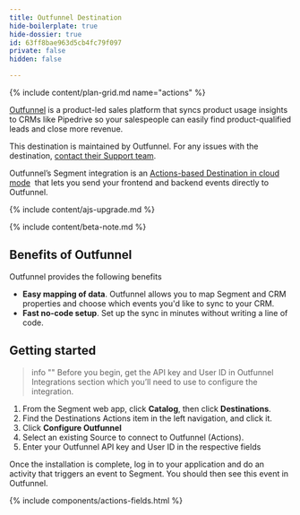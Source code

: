 ```yaml
---
title: Outfunnel Destination
hide-boilerplate: true
hide-dossier: true
id: 63ff8bae963d5cb4fc79f097
private: false
hidden: false

---
```

{% include content/plan-grid.md name="actions" %}

[Outfunnel](https://outfunnel.com/product-led-sales-platform/?utm_source=segmentio&utm_medium=docs&utm_campaign=partners) is a product-led sales platform that syncs product usage insights to CRMs like Pipedrive so your salespeople can easily find product-qualified leads and close more revenue.

This destination is maintained by Outfunnel. For any issues with the destination, [contact their Support team](mailto:support@outfunnel.com).

Outfunnel’s Segment integration is an [Actions-based Destination in cloud mode](/docs/connections/destinations/#connection-modes)
 that lets you send your frontend and backend events directly to Outfunnel.

{% include content/ajs-upgrade.md %}

{% include content/beta-note.md %}

## Benefits of Outfunnel
Outfunnel provides the following benefits

- **Easy mapping of data**.  Outfunnel allows you to map Segment and CRM properties and choose which events you'd like to sync to your CRM.
- **Fast no-code setup**. Set up the sync in minutes without writing a line of code.

## Getting started

> info ""
> Before you begin, get the API key and User ID in Outfunnel Integrations section which you’ll need to use to configure the integration.

1. From the Segment web app, click **Catalog**, then click **Destinations**.
2. Find the Destinations Actions item in the left navigation, and click it.
3. Click **Configure Outfunnel**
4. Select an existing Source to connect to Outfunnel (Actions).
5. Enter your Outfunnel API key and User ID in the respective fields


Once the installation is complete, log in to your application and do an activity that triggers an event to Segment. You should then see this event in Outfunnel.

{% include components/actions-fields.html %}
